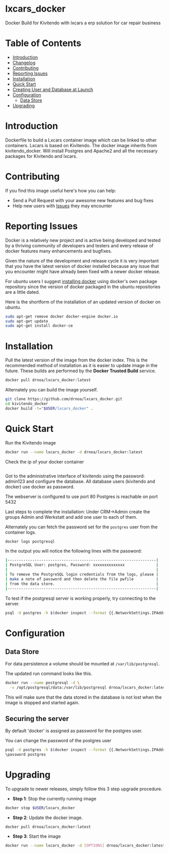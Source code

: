 lxcars_docker
================

Docker Build for Kivitendo with lxcars a erp solution for car repair business


# Table of Contents

- [Introduction](#introduction)
- [Changelog](Changelog.md)
- [Contributing](#contributing)
- [Reporting Issues](#reporting-issues)
- [Installation](#installation)
- [Quick Start](#quick-start)
- [Creating User and Database at Launch](creating-user-and-database-at-launch)
- [Configuration](#configuration)
    - [Data Store](#data-store)
- [Upgrading](#upgrading)

# Introduction

Dockerfile to build a Lxcars container image which can be linked to other containers.
Lxcars is based on Kivitendo. The docker image inherits from kivitendo_docker.
Will install Postgres and Apache2 and all the necessary packages for Kivitendo and lxcars.

# Contributing

If you find this image useful here's how you can help:

- Send a Pull Request with your awesome new features and bug fixes
- Help new users with [Issues](https://github.com/drnoa/lxcars_docker/issues) they may encounter

# Reporting Issues

Docker is a relatively new project and is active being developed and tested by a thriving community of developers and testers and every release of docker features many enhancements and bugfixes.

Given the nature of the development and release cycle it is very important that you have the latest version of docker installed because any issue that you encounter might have already been fixed with a newer docker release.

For ubuntu users I suggest [installing docker](https://docs.docker.com/installation/ubuntulinux/) using docker's own package repository since the version of docker packaged in the ubuntu repositories are a little dated.

Here is the shortform of the installation of an updated version of docker on ubuntu.

```bash
sudo apt-get remove docker docker-engine docker.io
sudo apt-get update
sudo apt-get install docker-ce
```


# Installation

Pull the latest version of the image from the docker index. This is the recommended method of installation as it is easier to update image in the future. These builds are performed by the **Docker Trusted Build** service.

```bash
docker pull drnoa/lxcars_docker:latest
```

Alternately you can build the image yourself.

```bash
git clone https://github.com/drnoa/lxcars_docker.git
cd kivitendo_docker
docker build -t="$USER/lxcars_docker" .
```

# Quick Start

Run the Kivitendo image

```bash
docker run --name lxcars_docker -d drnoa/lxcars_docker:latest
```
Check the ip of your docker container
```
```

Got to the administrative interface of kivitendo using the password: admin123 and configure the database. All database users (kivitendo and docker) use docker as password.


The webserver is configured to use port 80
Postgres is reachable on port 5432

Last steps to complete the installation:
Under CRM->Admin create the groups Admin and Werkstatt and add one user to each of them.

Alternately you can fetch the password set for the `postgres` user from the container logs.

```bash
docker logs postgresql
```

In the output you will notice the following lines with the password:

```bash
|------------------------------------------------------------------|
| PostgreSQL User: postgres, Password: xxxxxxxxxxxxxx              |
|                                                                  |
| To remove the PostgreSQL login credentials from the logs, please |
| make a note of password and then delete the file pwfile          |
| from the data store.                                             |
|------------------------------------------------------------------|
```

To test if the postgresql server is working properly, try connecting to the server.

```bash
psql -U postgres -h $(docker inspect --format {{.NetworkSettings.IPAddress}} postgresql)
```

# Configuration

## Data Store

For data persistence a volume should be mounted at `/var/lib/postgresql`.

The updated run command looks like this.

```bash
docker run --name postgresql -d \
  -v /opt/postgresql/data:/var/lib/postgresql drnoa/lxcars_docker:latest
```

This will make sure that the data stored in the database is not lost when the image is stopped and started again.

## Securing the server

By default 'docker' is assigned as password for the postgres user. 

You can change the password of the postgres user
```bash
psql -U postgres -h $(docker inspect --format {{.NetworkSettings.IPAddress}} postgresql)
\password postgres
```


# Upgrading

To upgrade to newer releases, simply follow this 3 step upgrade procedure.

- **Step 1**: Stop the currently running image

```bash
docker stop $USER/lxcars_docker
```

- **Step 2**: Update the docker image.

```bash
docker pull drnoa/lxcars_docker:latest
```

- **Step 3**: Start the image

```bash
docker run --name lxcars_docker -d [OPTIONS] drnoa/lxcars_docker:latest
```
